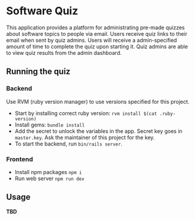 # Software Quiz

This application provides a platform for administrating pre-made quizzes about software topics to people via email.
Users receive quiz links to their email when sent by quiz admins.
Users will receive a admin-specified amount of time to complete the quiz upon starting it.
Quiz admins are able to view quiz results from the admin dashboard.

## Running the quiz

### Backend

Use RVM (ruby version manager) to use versions specified for this project.

- Start by installing correct ruby version: `rvm install $(cat .ruby-version)`
- Install gems: `bundle install`
- Add the secret to unlock the variables in the app. Secret key goes in `master.key`. Ask the maintainer of this project for the key.
- To start the backend, run `bin/rails server`.

### Frontend

- Install npm packages `npm i`
- Run web server `npm run dev`

## Usage

**TBD**
